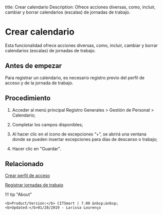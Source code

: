 title: Crear calendario
Description: Ofrece acciones diversas, como, incluir, cambiar y borrar calendarios (escalas) de jornadas de trabajo. 
# Crear calendario

Esta funcionalidad ofrece acciones diversas, como, incluir, cambiar y borrar calendarios (escalas) de jornadas de trabajo.

Antes de empezar
----------------

Para registrar un calendario, es necesario registro previo del perfil de acceso
y de la jornada de trabajo.

Procedimiento
-------------

1.  Acceder al menú principal Registro Generales \> Gestión de Personal \>
    Calendario;

2.  Completar los campos disponibles;

3.  Al hacer clic en el icono de excepciones “+”, se abrirá una ventana donde se
    pueden insertar excepciones para días de descanso o trabajo;

4.  Hacer clic en "Guardar".


Relacionado
-----------

[Crear perfil de acceso](/es-es/citsmart-7/initial-settings/access-settings/profile/create-profile-access.html)

[Registrar jornadas de trabajo](/es-es/citsmart-7/platform-administration/time/create-working-day.html)

!!! tip "About"

    <b>Product/Version:</b> CITSmart | 7.00 &nbsp;&nbsp;
    <b>Updated:</b>01/28/2019 - Larissa Lourenço
